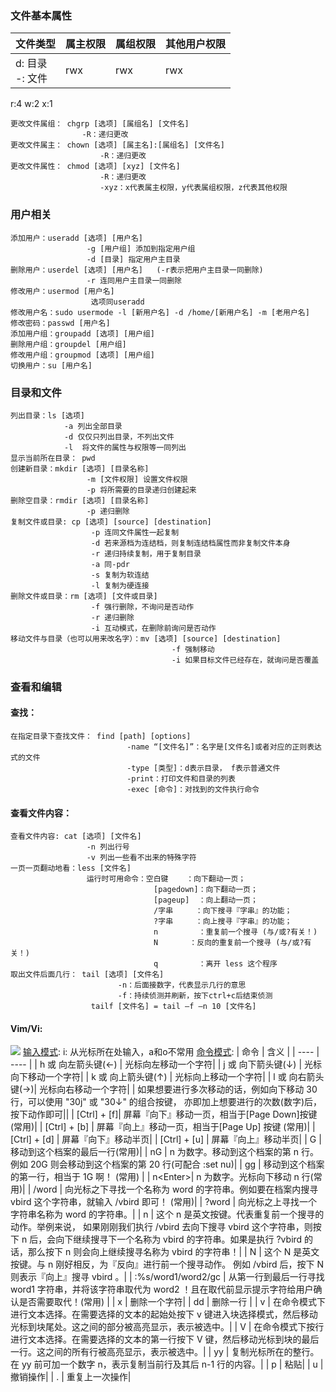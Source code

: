 ### 文件基本属性
| 文件类型 | 属主权限 | 属组权限 | 其他用户权限 |
| ------- | -------- | ------- | ----------- |
|d: 目录<br> -: 文件 | rwx | rwx | rwx |
r:4 w:2 x:1

```
更改文件属组： chgrp [选项] [属组名] [文件名]
      		    -R：递归更改
更改文件属主： chown [选项] [属主名]:[属组名] [文件名]
                    -R：递归更改
更改文件属性： chmod [选项] [xyz] [文件名]
                    -R：递归更改
                    -xyz：x代表属主权限，y代表属组权限，z代表其他权限

```

### 用户相关
```
添加用户：useradd [选项] [用户名]
                 -g [用户组] 添加到指定用户组
                 -d [目录] 指定用户主目录
删除用户：userdel [选项] [用户名]   (-r表示把用户主目录一同删除)
                 -r 连同用户主目录一同删除
修改用户：usermod [用户名]
                  选项同useradd
修改用户名：sudo usermode -l [新用户名] -d /home/[新用户名] -m [老用户名]
修改密码：passwd [用户名]
添加用户组：groupadd [选项] [用户组]
删除用户组：groupdel [用户组]
修改用户组：groupmod [选项] [用户组]
切换用户：su [用户名]
```

### 目录和文件
```
列出目录：ls [选项]
            -a 列出全部目录
            -d 仅仅只列出目录，不列出文件
            -l  将文件的属性与权限等一同列出
显示当前所在目录： pwd
创建新目录：mkdir [选项] [目录名称]
                 -m [文件权限] 设置文件权限
                 -p 将所需要的目录递归创建起来
删除空目录：rmdir [选项] [目录名称]
                 -p 递归删除
复制文件或目录: cp [选项] [source] [destination]
                  -p 连同文件属性一起复制
                  -d 若来源档为连结档，则复制连结档属性而非复制文件本身
                  -r 递归持续复制，用于复制目录
                  -a 同-pdr
                  -s 复制为软连结
                  -l 复制为硬连接 
删除文件或目录：rm [选项] [文件或目录]
                  -f 强行删除，不询问是否动作
                  -r 递归删除
                  -i 互动模式，在删除前询问是否动作
移动文件与目录（也可以用来改名字）：mv [选项] [source] [destination]
                                    -f 强制移动
                                    -i 如果目标文件已经存在，就询问是否覆盖
```

### 查看和编辑
#### 查找： ####
```
在指定目录下查找文件： find [path] [options]
                          -name “[文件名]”：名字是[文件名]或者对应的正则表达式的文件
						  -type [类型]：d表示目录， f表示普通文件
                          -print：打印文件和目录的列表
                          -exec [命令]：对找到的文件执行命令
```
#### 查看文件内容： ####
```
查看文件内容: cat [选项] [文件名]
                 -n 列出行号
                 -v 列出一些看不出来的特殊字符
一页一页翻动地看：less [文件名] 
                 运行时可用命令：空白键    ：向下翻动一页；
                                [pagedown]：向下翻动一页；
                                [pageup]  ：向上翻动一页；
                                /字串     ：向下搜寻『字串』的功能；
                                ?字串     ：向上搜寻『字串』的功能；
                                n         ：重复前一个搜寻 (与/或?有关！)
                                N       ：反向的重复前一个搜寻 (与/或?有关！)
                                q         ：离开 less 这个程序
取出文件后面几行： tail [选项] [文件名]
                        -n：后面接数字，代表显示几行的意思
                        -f：持续侦测并刷新，按下ctrl+c后结束侦测
                  tailf [文件名] = tail –f –n 10 [文件名]
```

#### Vim/Vi: ####
![](https://user-gold-cdn.xitu.io/2020/5/11/17201e30b7321fb1?w=757&h=528&f=png&s=62414)
<u>输入模式</u>:
i: 从光标所在处输入，a和o不常用
<u>命令模式</u>:
| 命令 | 含义 |
| ---- | ---- |
| h 或 向左箭头键\(←\) | 光标向左移动一个字符|
| j 或 向下箭头键\(↓\) | 光标向下移动一个字符|
| k 或 向上箭头键\(↑\) | 光标向上移动一个字符|
| l 或 向右箭头键\(→\)| 光标向右移动一个字符|
| 如果想要进行多次移动的话，例如向下移动 30 行，可以使用 "30j" 或 "30↓" 的组合按键， 亦即加上想要进行的次数\(数字\)后，按下动作即可||
| [Ctrl] + [f]| 屏幕『向下』移动一页，相当于[Page Down]按键 (常用)|
| [Ctrl] + [b] | 屏幕『向上』移动一页，相当于[Page Up] 按键 (常用)|
| [Ctrl] + [d] | 屏幕『向下』移动半页|
| [Ctrl] + [u] | 屏幕『向上』移动半页|
| G | 移动到这个档案的最后一行(常用)|
| nG | n 为数字。移动到这个档案的第 n 行。例如 20G 则会移动到这个档案的第 20 行(可配合 :set nu)|
| gg | 移动到这个档案的第一行，相当于 1G 啊！ (常用) |
| n\<Enter\>| n 为数字。光标向下移动 n 行\(常用)|
| /word | 向光标之下寻找一个名称为 word 的字符串。例如要在档案内搜寻 vbird 这个字符串，就输入 /vbird 即可！ (常用)|
| ?word | 向光标之上寻找一个字符串名称为 word 的字符串。|
| n | 这个 n 是英文按键。代表重复前一个搜寻的动作。举例来说， 如果刚刚我们执行 /vbird 去向下搜寻 vbird 这个字符串，则按下 n 后，会向下继续搜寻下一个名称为 vbird 的字符串。如果是执行 ?vbird 的话，那么按下 n 则会向上继续搜寻名称为 vbird 的字符串！|
| N | 这个 N 是英文按键。与 n 刚好相反，为『反向』进行前一个搜寻动作。 例如 /vbird 后，按下 N 则表示『向上』搜寻 vbird 。|
| :%s/word1/word2/gc  | 从第一行到最后一行寻找 word1 字符串，并将该字符串取代为 word2 ！且在取代前显示提示字符给用户确认是否需要取代！(常用) |
| x | 删除一个字符|
| dd | 删除一行 |
| v | 在命令模式下进行文本选择。在需要选择的文本的起始处按下 v 键进入块选择模式，然后移动光标到块尾处。这之间的部分被高亮显示，表示被选中。|
| V | 在命令模式下按行进行文本选择。在需要选择的文本的第一行按下 V 键，然后移动光标到块的最后一行。这之间的所有行被高亮显示，表示被选中。|
| yy | 复制光标所在的整行。在 yy 前可加一个数字 n，表示复制当前行及其后 n\-1 行的内容。|
| p | 粘贴|
| u | 撤销操作|
| \. | 重复上一次操作|